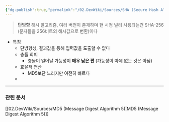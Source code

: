 ```yaml
---
{"dg-publish":true,"permalink":"/02.DevWiki/Sources/SHA (Secure Hash Algorithm)/","noteIcon":"","created":"2025-07-06T17:52:04.000+09:00","updated":"2025-07-20T02:23:38.000+09:00"}
---
```



> **단방향** 해시 알고리즘, 여러 버전이 존재하며 현 시점 널리 사용되는건 SHA-256 (문자들을 256비트의 해시값으로 변환)이다
* 특징
	* 단방향성, 결과값을 통해 입력값을 도출할 수 없다
	* 충돌 회피
		* 충돌이 일어날 가능성이 **매우 낮은 편** (가능성이 아예 없는 것은 아님)
	* 효율적 연산
		* MD5보단 느리지만 여전히 빠르다
	* 

---
### 관련 문서
[[02.DevWiki/Sources/MD5 (Message Digest Algorithm 5)\|MD5 (Message Digest Algorithm 5)]]